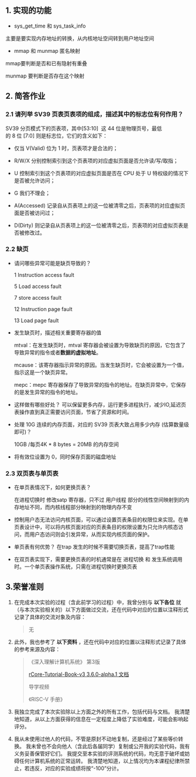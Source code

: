 ## 1. 实现的功能

- sys_get_time 和 sys_task_info

主要是要实现内存地址的转换，从内核地址空间转到用户地址空间

-  mmap 和 munmap 匿名映射
  
  mmap要判断是否和已有隐射有重叠
  
  munmap 要判断是否存在这个映射



## 2. 简答作业

### 2.1 请列举 SV39 页表页表项的组成，描述其中的标志位有何作用？

SV39 分页模式下的页表项，其中[53:10]  这 44 位是物理页号，最低的 8 位 [7:0] 则是标志位，它们的含义如下：

- 仅当 V(Valid) 位为 1 时，页表项才是合法的；

- R/W/X 分别控制索引到这个页表项的对应虚拟页面是否允许读/写/取指；

- U 控制索引到这个页表项的对应虚拟页面是否在 CPU 处于 U 特权级的情况下是否被允许访问；

- G 我们不理会；

- A(Accessed) 记录自从页表项上的这一位被清零之后，页表项的对应虚拟页面是否被访问过；

- D(Dirty) 则记录自从页表项上的这一位被清零之后，页表项的对应虚拟页表是否被修改过。

### 2.2 缺页

- 请问哪些异常可能是缺页导致的？
  
  1 Instruction access fault
  
  5 Load access fault
  
  7 store access fault
  
  12  Instruction page fault
  
  13  Load page fault 
- 发生缺页时，描述相关重要寄存器的值
  
  mtval：在发生缺页时，mtval 寄存器会被设置为导致缺页的原因，它包含了导致异常的指令或者**数据的虚拟地址**。
  
  mcause：该寄存器指示异常的原因。当发生缺页时，它会被设置为一个值，指示这是一个缺页异常。
  
  mepc：mepc 寄存器保存了导致异常的指令的地址。在缺页异常中，它保存的是发生异常的指令的地址。
- 这样做有哪些好处？ 可以保留更多内存，运行更多进程执行，减少IO,延迟页表操作直到真正需要访问页面，节省了资源和时间。
- 处理 10G 连续的内存页面，对应的 SV39 页表大致占用多少内存 (估算数量级即可)？
  
  10GB /每页4K  *  8 bytes = 20MB 的内存空间
- 将有效位设置为 0，同时保存页面的磁盘地址

### 2.3 双页表与单页表

- 在单页表情况下，如何更换页表？
  
  在进程切换时  修改satp 寄存器，只不过 用户线程 部分的线性空间映射到的内存地址不同，而内核线程部分映射到的物理内存不变

- 控制用户态无法访问内核页面，可以通过设置页表条目的权限位来实现。在单页表设计中，可以将内核页面对应的页表条目的权限设置为只允许内核态访问，而用户态访问则会引发异常，从而实现内核页面的保护。

- 单页表有何优势？ 在trap 发生的时候不需要切换页表，提高了trap性能

- 在双页表实现下，需要更换页表的时机通常是在   进程切换 和 发生系统调用 时。一个单页表操作系统，只需在进程切换时更换页表

## 3.荣誉准则

1. 在完成本次实验的过程（含此前学习的过程）中，我曾分别与 **以下各位** 就（与本次实验相关的）以下方面做过交流，还在代码中对应的位置以注释形式记录了具体的交流对象及内容：
   
   > 无

2. 此外，我也参考了 **以下资料** ，还在代码中对应的位置以注释形式记录了具体的参考来源及内容：
   
   > 《深入理解计算机系统》 第3版
   > 
   > [rCore-Tutorial-Book-v3 3.6.0-alpha.1 文档](https://rcore-os.cn/rCore-Tutorial-Book-v3/)
   > 
   > 导学视频
   > 
   > 《RISC-V 手册》

3. 我独立完成了本次实验除以上方面之外的所有工作，包括代码与文档。 我清楚地知道，从以上方面获得的信息在一定程度上降低了实验难度，可能会影响起评分。

4. 我从未使用过他人的代码，不管是原封不动地复制，还是经过了某些等价转换。 我未曾也不会向他人（含此后各届同学）复制或公开我的实验代码，我有义务妥善保管好它们。 我提交至本实验的评测系统的代码，均无意于破坏或妨碍任何计算机系统的正常运转。 我清楚地知道，以上情况均为本课程纪律所禁止，若违反，对应的实验成绩将按“-100”分计。